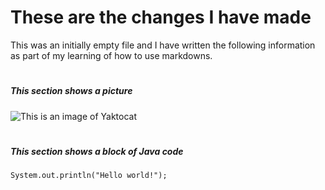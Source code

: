 # <h1> These are the changes I have made 
This was an initially empty file and I have written the following information as part of my learning of how to use markdowns.

# <h5> This section shows a picture 
![ This is an image of Yaktocat ](https://octodex.github.com/images/yaktocat.png)

# <h5> This section shows a block of Java code
```
System.out.println("Hello world!");
```
